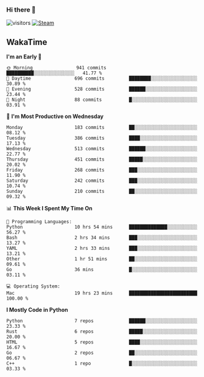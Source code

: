 ### Hi there 👋

![visitors](https://visitor-badge.glitch.me/badge?page_id=zhourunlai)
[![Steam](https://img.shields.io/badge/dynamic/json?url=https%3A%2F%2Fapi.swo.moe%2Fstats%2Fsteamgames%2F76561198285156854&query=count&color=0b1a37&label=Steam&labelColor=134375&logo=steam&suffix=+games&cacheSeconds=3600)](http://steamcommunity.com/profiles/76561198285156854)

## WakaTime
<!--START_SECTION:waka-->
**I'm an Early 🐤** 

```text
🌞 Morning                941 commits         ██████████░░░░░░░░░░░░░░░   41.77 % 
🌆 Daytime                696 commits         ████████░░░░░░░░░░░░░░░░░   30.89 % 
🌃 Evening                528 commits         ██████░░░░░░░░░░░░░░░░░░░   23.44 % 
🌙 Night                  88 commits          █░░░░░░░░░░░░░░░░░░░░░░░░   03.91 % 
```
📅 **I'm Most Productive on Wednesday** 

```text
Monday                   183 commits         ██░░░░░░░░░░░░░░░░░░░░░░░   08.12 % 
Tuesday                  386 commits         ████░░░░░░░░░░░░░░░░░░░░░   17.13 % 
Wednesday                513 commits         ██████░░░░░░░░░░░░░░░░░░░   22.77 % 
Thursday                 451 commits         █████░░░░░░░░░░░░░░░░░░░░   20.02 % 
Friday                   268 commits         ███░░░░░░░░░░░░░░░░░░░░░░   11.90 % 
Saturday                 242 commits         ███░░░░░░░░░░░░░░░░░░░░░░   10.74 % 
Sunday                   210 commits         ██░░░░░░░░░░░░░░░░░░░░░░░   09.32 % 
```


📊 **This Week I Spent My Time On** 

```text
💬 Programming Languages: 
Python                   10 hrs 54 mins      ██████████████░░░░░░░░░░░   56.27 % 
Bash                     2 hrs 34 mins       ███░░░░░░░░░░░░░░░░░░░░░░   13.27 % 
YAML                     2 hrs 33 mins       ███░░░░░░░░░░░░░░░░░░░░░░   13.21 % 
Other                    1 hr 51 mins        ██░░░░░░░░░░░░░░░░░░░░░░░   09.61 % 
Go                       36 mins             █░░░░░░░░░░░░░░░░░░░░░░░░   03.11 % 

💻 Operating System: 
Mac                      19 hrs 23 mins      █████████████████████████   100.00 % 
```

**I Mostly Code in Python** 

```text
Python                   7 repos             ██████░░░░░░░░░░░░░░░░░░░   23.33 % 
Rust                     6 repos             █████░░░░░░░░░░░░░░░░░░░░   20.00 % 
HTML                     5 repos             ████░░░░░░░░░░░░░░░░░░░░░   16.67 % 
Go                       2 repos             ██░░░░░░░░░░░░░░░░░░░░░░░   06.67 % 
C++                      1 repo              █░░░░░░░░░░░░░░░░░░░░░░░░   03.33 % 
```




<!--END_SECTION:waka-->
